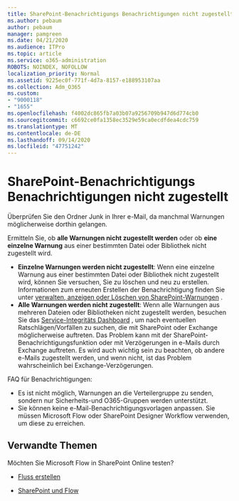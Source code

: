 ```yaml
---
title: SharePoint-Benachrichtigungs Benachrichtigungen nicht zugestellt
ms.author: pebaum
author: pebaum
manager: pamgreen
ms.date: 04/21/2020
ms.audience: ITPro
ms.topic: article
ms.service: o365-administration
ROBOTS: NOINDEX, NOFOLLOW
localization_priority: Normal
ms.assetid: 9225ec0f-771f-4d7a-8157-e188953107aa
ms.collection: Adm_O365
ms.custom:
- "9000118"
- "1655"
ms.openlocfilehash: f4002dc865fb7a03b07a9256709b947d6d774cb0
ms.sourcegitcommit: c6692ce0fa1358ec3529e59ca0ecdfdea4cdc759
ms.translationtype: MT
ms.contentlocale: de-DE
ms.lasthandoff: 09/14/2020
ms.locfileid: "47751242"
---
```

# <a name="sharepoint-alert-notifications-not-delivered"></a>SharePoint-Benachrichtigungs Benachrichtigungen nicht zugestellt

Überprüfen Sie den Ordner Junk in Ihrer e-Mail, da manchmal Warnungen möglicherweise dorthin gelangen.

Ermitteln Sie, ob **alle Warnungen nicht zugestellt werden** oder ob **eine einzelne Warnung** aus einer bestimmten Datei oder Bibliothek nicht zugestellt wird.

- **Einzelne Warnungen werden nicht zugestellt**: Wenn eine einzelne Warnung aus einer bestimmten Datei oder Bibliothek nicht zugestellt wird, können Sie versuchen, Sie zu löschen und neu zu erstellen. Informationen zum erneuten Erstellen der Benachrichtigung finden Sie unter [verwalten, anzeigen oder Löschen von SharePoint-Warnungen](https://support.office.com/article/manage-view-or-delete-sharepoint-alerts-99dfb19c-9a90-4a8c-aba1-aa8c8afb0de2) .
- **Alle Warnungen werden nicht zugestellt**: Wenn alle Warnungen aus mehreren Dateien oder Bibliotheken nicht zugestellt werden, besuchen Sie das [Service-Integritäts Dashboard](https://admin.microsoft.com/AdminPortal/Home#/servicehealth) , um nach eventuellen Ratschlägen/Vorfällen zu suchen, die mit SharePoint oder Exchange möglicherweise auftreten. Das Problem kann mit der SharePoint-Benachrichtigungsfunktion oder mit Verzögerungen in e-Mails durch Exchange auftreten. Es wird auch wichtig sein zu beachten, ob andere e-Mails zugestellt werden, und wenn nicht, ist das Problem wahrscheinlich bei Exchange-Verzögerungen.

FAQ für Benachrichtigungen:

- Es ist nicht möglich, Warnungen an die Verteilergruppe zu senden, sondern nur Sicherheits-und O365-Gruppen werden unterstützt.
- Sie können keine e-Mail-Benachrichtigungsvorlagen anpassen. Sie müssen Microsoft Flow oder SharePoint Designer Workflow verwenden, um diese zu erreichen.

## <a name="related-topics"></a>Verwandte Themen

Möchten Sie Microsoft Flow in SharePoint Online testen?

- [Fluss erstellen](https://support.office.com/article/a9c3e03b-0654-46af-a254-20252e580d01)

- [SharePoint und Flow](https://flow.microsoft.com//blog/sharepoint-and-flow/)
